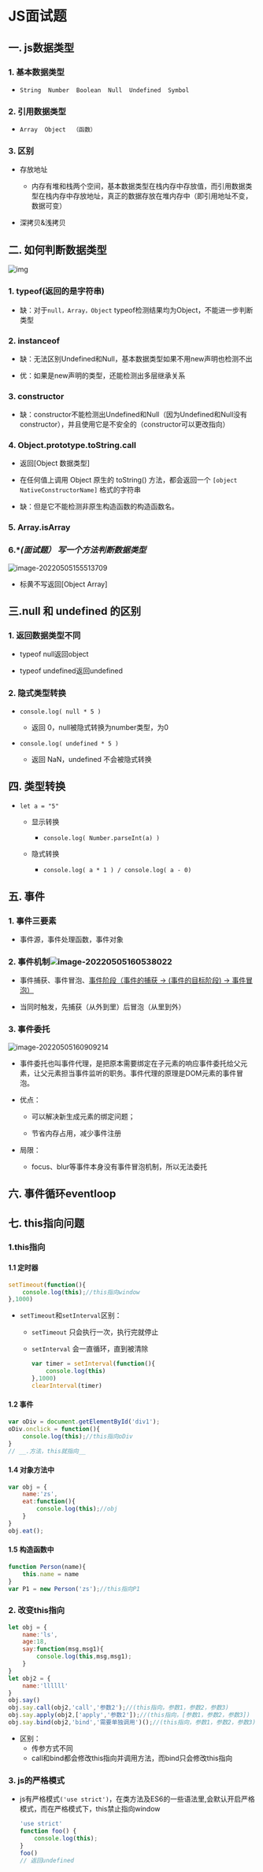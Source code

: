 # JS面试题

## 一. js数据类型

### 1. 基本数据类型

- `String  Number  Boolean  Null  Undefined  Symbol`

### 2. 引用数据类型

- `Array  Object  （函数）`

### 3. 区别

- 存放地址
  - 内存有堆和栈两个空间，基本数据类型在栈内存中存放值，而引用数据类型在栈内存中存放地址，真正的数据存放在堆内存中（即引用地址不变，数据可变）

- 深拷贝&浅拷贝



## 二. 如何判断数据类型

![img](https://api2.mubu.com/v3/document_image/1651052942903733a.jpg)

### 1. typeof(返回的是字符串)

- 缺：对于`null，Array，Object`  typeof检测结果均为Object，不能进一步判断类型

### 2. instanceof

- 缺：无法区别Undefined和Null，基本数据类型如果不用new声明也检测不出

- 优：如果是new声明的类型，还能检测出多层继承关系

### 3. constructor

- 缺：constructor不能检测出Undefined和Null（因为Undefined和Null没有constructor），并且使用它是不安全的（constructor可以更改指向）

### 4. Object.prototype.toString.call

- 返回[Object  数据类型]

- 在任何值上调用 Object 原生的 toString() 方法，都会返回一个 `[object NativeConstructorName]` 格式的字符串

- 缺：但是它不能检测非原生构造函数的构造函数名。

### 5. Array.isArray

### 6.**(*面试题） 写一个方法判断数据类型**

![image-20220505155513709](C:\Users\86137\AppData\Roaming\Typora\typora-user-images\image-20220505155513709.png)

- 标黄不写返回[Object Array]



## 三.null 和 undefined  的区别

### 1. 返回数据类型不同

- typeof null返回object

- typeof undefined返回undefined

### 2. 隐式类型转换

- `console.log( null * 5 )`
  - 返回  0，null被隐式转换为number类型，为0

- `console.log( undefined * 5 )`
  - 返回  NaN，undefined 不会被隐式转换



## 四. 类型转换

- `let a = "5"`

  - 显示转换
    - `console.log( Number.parseInt(a) )`

  - 隐式转换
    - `console.log( a * 1 ) / console.log( a - 0)`



## 五. 事件

### 1. 事件三要素

- 事件源，事件处理函数，事件对象

### 2. 事件机制![image-20220505160538022](C:\Users\86137\AppData\Roaming\Typora\typora-user-images\image-20220505160538022.png)

- 事件捕获、事件冒泡、<u>事件阶段（事件的捕获  ->  (事件的目标阶段)  ->  事件冒泡）</u>

- 当同时触发，先捕获（从外到里）后冒泡（从里到外）

### 3. 事件委托

![image-20220505160909214](C:\Users\86137\AppData\Roaming\Typora\typora-user-images\image-20220505160909214.png)

- 事件委托也叫事件代理，是把原本需要绑定在子元素的响应事件委托给父元素，让父元素担当事件监听的职务。事件代理的原理是DOM元素的事件冒泡。

- 优点：

  - 可以解决新生成元素的绑定问题；

  - 节省内存占用，减少事件注册

- 局限：
  - focus、blur等事件本身没有事件冒泡机制，所以无法委托



## 六. 事件循环eventloop



## 七. this指向问题

### 1.this指向

#### 	1.1 定时器

```javascript
setTimeout(function(){
    console.log(this);//this指向window
},1000)
```

- `setTimeout`和`setInterval`区别：

  - `setTimeout` 只会执行一次，执行完就停止

  - `setInterval` 会一直循环，直到被清除

    ```javascript
    var timer = setInterval(function(){
        console.log(this)
    },1000)
    clearInterval(timer)
    ```

#### 1.2 事件

```javascript
var oDiv = document.getElementById('div1');
oDiv.onclick = function(){
    console.log(this);//this指向oDiv
}
// __.方法，this就指向__
```

#### 1.4 对象方法中

```javascript
var obj = {
    name:'zs',
    eat:function(){
        console.log(this);//obj
    }
}
obj.eat();
```

#### 1.5 构造函数中

```javascript
function Person(name){
    this.name = name
}
var P1 = new Person('zs');//this指向P1
```



### 2. 改变this指向

```javascript
let obj = {
    name:'ls',
    age:18,
    say:function(msg,msg1){
        console.log(this,msg,msg1);
    }
}
let obj2 = {
    name:'llllll'
}
obj.say()
obj.say.call(obj2,'call','参数2');//(this指向，参数1，参数2，参数3)
obj.say.apply(obj2,['apply','参数2']);//(this指向，[参数1，参数2，参数3])
obj.say.bind(obj2,'bind','需要单独调用')();//(this指向，参数1，参数2，参数3)()或者(this指向)(参数1，参数2，参数3)
```

- 区别：
  - 传参方式不同
  - call和bind都会修改this指向并调用方法，而bind只会修改this指向



### 3. js的严格模式

- js有严格模式`('use strict')`，在类方法及ES6的一些语法里,会默认开启严格模式，而在严格模式下，this禁止指向window

  ```javascript
  'use strict'
  function foo() {
      console.log(this);
  }
  foo()
  // 返回undefined
  ```

  
